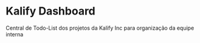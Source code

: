 # Kalify Dashboard

Central de Todo-List dos projetos da Kalify Inc para organização da equipe interna
